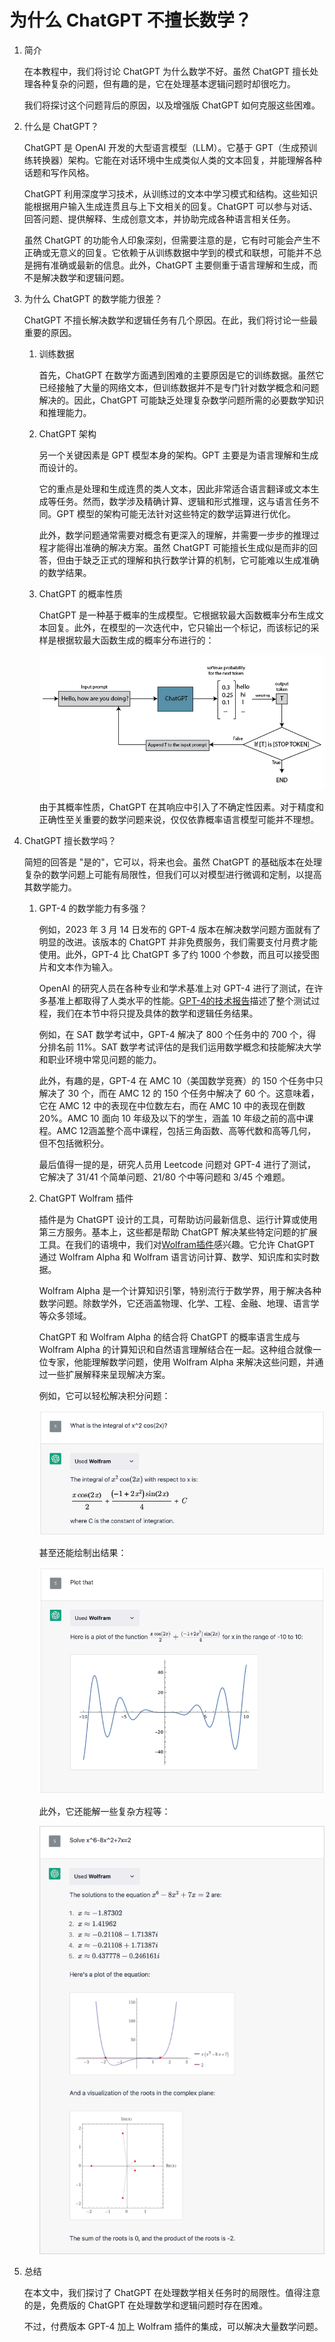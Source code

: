# 为什么 ChatGPT 不擅长数学？

1. 简介

    在本教程中，我们将讨论 ChatGPT 为什么数学不好。虽然 ChatGPT 擅长处理各种复杂的问题，但有趣的是，它在处理基本逻辑问题时却很吃力。

    我们将探讨这个问题背后的原因，以及增强版 ChatGPT 如何克服这些困难。

2. 什么是 ChatGPT？

    ChatGPT 是 OpenAI 开发的大型语言模型（LLM）。它基于 GPT（生成预训练转换器）架构。它能在对话环境中生成类似人类的文本回复，并能理解各种话题和写作风格。

    ChatGPT 利用深度学习技术，从训练过的文本中学习模式和结构。这些知识能根据用户输入生成连贯且与上下文相关的回复。ChatGPT 可以参与对话、回答问题、提供解释、生成创意文本，并协助完成各种语言相关任务。

    虽然 ChatGPT 的功能令人印象深刻，但需要注意的是，它有时可能会产生不正确或无意义的回复。它依赖于从训练数据中学到的模式和联想，可能并不总是拥有准确或最新的信息。此外，ChatGPT 主要侧重于语言理解和生成，而不是解决数学和逻辑问题。

3. 为什么 ChatGPT 的数学能力很差？

    ChatGPT 不擅长解决数学和逻辑任务有几个原因。在此，我们将讨论一些最重要的原因。

    1. 训练数据

        首先，ChatGPT 在数学方面遇到困难的主要原因是它的训练数据。虽然它已经接触了大量的网络文本，但训练数据并不是专门针对数学概念和问题解决的。因此，ChatGPT 可能缺乏处理复杂数学问题所需的必要数学知识和推理能力。

    2. ChatGPT 架构

        另一个关键因素是 GPT 模型本身的架构。GPT 主要是为语言理解和生成而设计的。

        它的重点是处理和生成连贯的类人文本，因此非常适合语言翻译或文本生成等任务。然而，数学涉及精确计算、逻辑和形式推理，这与语言任务不同。GPT 模型的架构可能无法针对这些特定的数学运算进行优化。

        此外，数学问题通常需要对概念有更深入的理解，并需要一步步的推理过程才能得出准确的解决方案。虽然 ChatGPT 可能擅长生成似是而非的回答，但由于缺乏正式的理解和执行数学计算的机制，它可能难以生成准确的数学结果。

    3. ChatGPT 的概率性质

        ChatGPT 是一种基于概率的生成模型。它根据软最大函数概率分布生成文本回复。此外，在模型的一次迭代中，它只输出一个标记，而该标记的采样是根据软最大函数生成的概率分布进行的：

        ![聊天GPT标记](pic/chatgpt-math-problems/1_chatgpt_token.webp)

        由于其概率性质，ChatGPT 在其响应中引入了不确定性因素。对于精度和正确性至关重要的数学问题来说，仅仅依靠概率语言模型可能并不理想。

4. ChatGPT 擅长数学吗？

    简短的回答是 "是的"，它可以，将来也会。虽然 ChatGPT 的基础版本在处理复杂的数学问题上可能有局限性，但我们可以对模型进行微调和定制，以提高其数学能力。

    1. GPT-4 的数学能力有多强？

        例如，2023 年 3 月 14 日发布的 GPT-4 版本在解决数学问题方面就有了明显的改进。该版本的 ChatGPT 并非免费服务，我们需要支付月费才能使用。此外，GPT-4 比 ChatGPT 多了约 1000 个参数，而且可以接受图片和文本作为输入。

        OpenAI 的研究人员在各种专业和学术基准上对 GPT-4 进行了测试，在许多基准上都取得了人类水平的性能。[GPT-4的技术报告](https://arxiv.org/pdf/2303.08774.pdf)描述了整个测试过程，我们在本节中将只提及具体的数学和逻辑任务结果。

        例如，在 SAT 数学考试中，GPT-4 解决了 800 个任务中的 700 个，得分排名前 11%。SAT 数学考试评估的是我们运用数学概念和技能解决大学和职业环境中常见问题的能力。

        此外，有趣的是，GPT-4 在 AMC 10（美国数学竞赛）的 150 个任务中只解决了 30 个，而在 AMC 12 的 150 个任务中解决了 60 个。这意味着，它在 AMC 12 中的表现在中位数左右，而在 AMC 10 中的表现在倒数 20%。AMC 10 面向 10 年级及以下的学生，涵盖 10 年级之前的高中课程。AMC 12涵盖整个高中课程，包括三角函数、高等代数和高等几何，但不包括微积分。

        最后值得一提的是，研究人员用 Leetcode 问题对 GPT-4 进行了测试，它解决了 31/41 个简单问题、21/80 个中等问题和 3/45 个难题。

    2. ChatGPT Wolfram 插件

        插件是为 ChatGPT 设计的工具，可帮助访问最新信息、运行计算或使用第三方服务。基本上，这些都是帮助 ChatGPT 解决某些特定问题的扩展工具。在我们的语境中，我们对[Wolfram插件](https://writings.stephenwolfram.com/2023/03/chatgpt-gets-its-wolfram-superpowers/)感兴趣。它允许 ChatGPT 通过 Wolfram Alpha 和 Wolfram 语言访问计算、数学、知识库和实时数据。

        Wolfram Alpha 是一个计算知识引擎，特别流行于数学界，用于解决各种数学问题。除数学外，它还涵盖物理、化学、工程、金融、地理、语言学等众多领域。

        ChatGPT 和 Wolfram Alpha 的结合将 ChatGPT 的概率语言生成与 Wolfram Alpha 的计算知识和自然语言理解结合在一起。这种组合就像一位专家，他能理解数学问题，使用 Wolfram Alpha 来解决这些问题，并通过一些扩展解释来呈现解决方案。

        例如，它可以轻松解决积分问题：

        ![Wolfram Plugin Integrals](pic/chatgpt-math-problems/1_wolfram_plugin1.webp)

        甚至还能绘制出结果：

        ![Wolfram Plugin Result](pic/chatgpt-math-problems/1_wolfram_plugin2.webp)

        此外，它还能解一些复杂方程等：

        ![Wolfram Plugin 复杂方程](pic/chatgpt-math-problems/1_wolfram_plugin3-682x1024.webp)

5. 总结

    在本文中，我们探讨了 ChatGPT 在处理数学相关任务时的局限性。值得注意的是，免费版的 ChatGPT 在处理数学和逻辑问题时存在困难。

    不过，付费版本 GPT-4 加上 Wolfram 插件的集成，可以解决大量数学问题。
